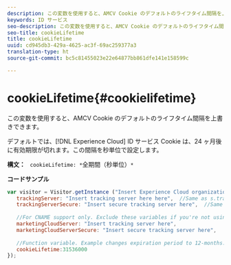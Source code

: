 ```yaml
---
description: この変数を使用すると、AMCV Cookie のデフォルトのライフタイム間隔を上書きできます。
keywords: ID サービス
seo-description: この変数を使用すると、AMCV Cookie のデフォルトのライフタイム間隔を上書きできます。
seo-title: cookieLifetime
title: cookieLifetime
uuid: cd945db3-429a-4625-ac3f-69ac259377a3
translation-type: ht
source-git-commit: bc5c81455023e22e64877bb861dfe141e158599c

---
```



# cookieLifetime{#cookielifetime}

この変数を使用すると、AMCV Cookie のデフォルトのライフタイム間隔を上書きできます。

デフォルトでは、[!DNL Experience Cloud] ID サービス Cookie は、24 ヶ月後に有効期限が切れます。この間隔を秒単位で設定します。

**構文：** ` cookieLifetime: *`全期間（秒単位）`*`

**コードサンプル**

```js
var visitor = Visitor.getInstance ("Insert Experience Cloud organization ID here",{ 
   trackingServer: "Insert tracking server here here",  //Same as s.trackingServer 
   trackingServerSecure: "Insert secure tracking server here",  //Same as s.trackingServerSecure 
 
   //For CNAME support only. Exclude these variables if you're not using CNAME 
   marketingCloudServer: "Insert tracking server here", 
   marketingCloudServerSecure: "Insert secure tracking server here", 
 
   //Function variable. Example changes expiration period to 12-months. 
   cookieLifetime:31536000 
});
```

